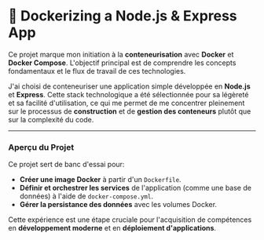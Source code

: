 # 🚀 Dockerizing a Node.js & Express App

Ce projet marque mon initiation à la **conteneurisation** avec **Docker** et **Docker Compose**. L'objectif principal est de comprendre les concepts fondamentaux et le flux de travail de ces technologies.

J'ai choisi de conteneuriser une application simple développée en **Node.js** et **Express**. Cette stack technologique a été sélectionnée pour sa légèreté et sa facilité d'utilisation, ce qui me permet de me concentrer pleinement sur le processus de **construction** et de **gestion des conteneurs** plutôt que sur la complexité du code.

---

### Aperçu du Projet

Ce projet sert de banc d'essai pour:

* **Créer une image Docker** à partir d'un `Dockerfile`.
* **Définir et orchestrer les services** de l'application (comme une base de données) à l'aide de `docker-compose.yml`.
* **Gérer la persistance des données** avec les volumes Docker.

Cette expérience est une étape cruciale pour l'acquisition de compétences en **développement moderne** et en **déploiement d'applications**.
